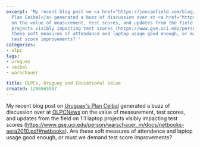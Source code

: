 ```yaml
---
excerpt: 'My recent blog post on <a href="https://joncamfield.com/blog/2010.09/uruguay_doing_it_right_ceibals">Uruguay''s
  Plan Ceibal</a> generated a buzz of discussion over at <a href="https://www.olpcnews.com/countries/uruguay/uruguay_doing_it_right_ceibals.html">OLPCNews</a>
  on the value of measurement, test scores, and updates from the field on 1:1 laptop
  projects visibly impacting test scores (https://www.gse.uci.edu/person/warschauer_m/docs/netbooks-aera2010.pdf#netbooks).  Are
  these soft measures of attendance and laptop usage good enough, or must we demand
  test score improvements? '
categories:
- olpc
tags:
- uruguay
- ceibal
- warschauer

title: OLPCs, Uruguay and Educational Value
created: 1286565907
---
```

My recent blog post on <a href="https://joncamfield.com/blog/2010.09/uruguay_doing_it_right_ceibals">Uruguay's Plan Ceibal</a> generated a buzz of discussion over at <a href="https://www.olpcnews.com/countries/uruguay/uruguay_doing_it_right_ceibals.html">OLPCNews</a> on the value of measurement, test scores, and updates from the field on 1:1 laptop projects visibly impacting test scores (https://www.gse.uci.edu/person/warschauer_m/docs/netbooks-aera2010.pdf#netbooks).  Are these soft measures of attendance and laptop usage good enough, or must we demand test score improvements? 
